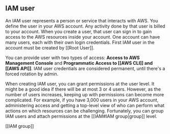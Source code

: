 ## IAM user

An IAM user represents a person or service that interacts with AWS. You define the user in your AWS account. Any activity done by that user is billed to your account. When you create a user, that user can sign in to gain access to the AWS resources inside your account. One account can have many users, each with their own login credentials. First IAM user in the account must be created by [[Root User]].

You can provide user with two types of access: **Access to AWS Management Console** and **Programmatic Access to [[AWS CLI]] and [[AWS API]]**. IAM user credentials are considered permanent, until there's a forced rotation by admin.

When creating IAM user, you can grant permissions at the user level. It might be a good idea if there will be at most 3 or 4 users. However, as the number of users increases, keeping up with permissions can become more complicated. For example, if you have 3,000 users in your AWS account, administering access and getting a top-level view of who can perform what actions on which resources can be challenging.  Fortunately, you can group IAM users and attach permissions at the [[IAM#IAM group|group]] level.

[[IAM group]]